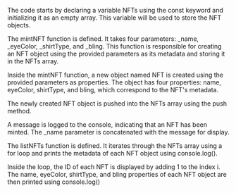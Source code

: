 The code starts by declaring a variable NFTs using the const keyword and initializing it as an empty array. This variable will be used to store the NFT objects.

The mintNFT function is defined. It takes four parameters: _name, _eyeColor, _shirtType, and _bling. This function is responsible for creating an NFT object using the provided parameters as its metadata and storing it in the NFTs array.

Inside the mintNFT function, a new object named NFT is created using the provided parameters as properties. The object has four properties: name, eyeColor, shirtType, and bling, which correspond to the NFT's metadata.

The newly created NFT object is pushed into the NFTs array using the push method.

A message is logged to the console, indicating that an NFT has been minted. The _name parameter is concatenated with the message for display.

The listNFTs function is defined. It iterates through the NFTs array using a for loop and prints the metadata of each NFT object using console.log().

Inside the loop, the ID of each NFT is displayed by adding 1 to the index i. The name, eyeColor, shirtType, and bling properties of each NFT object are then printed using console.log()
